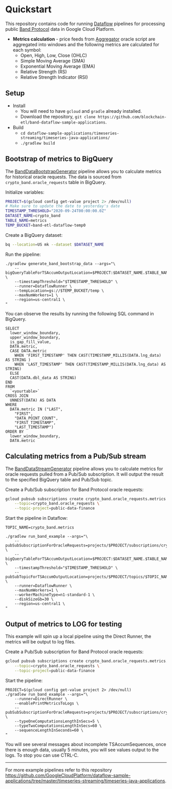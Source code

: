 # Quickstart

This repository contains code for running [Dataflow](https://cloud.google.com/dataflow) pipelines for processing 
public [Band Protocol](https://bandprotocol.com) data in Google Cloud Platform.  

- **Metrics calculation** - price feeds from [Aggregator](https://guanyu-poa.cosmoscan.io/oracle-script/8) oracle script 
    are aggregated into windows and the following metrics are calculated for each symbol:
    - Open, High, Low, Close (OHLC)
    - Simple Moving Average (SMA)
    - Exponential Moving Average (EMA)
    - Relative Strength (RS)
    - Relative Strength Indicator (RSI)

## Setup

* Install
    * You will need to have `gcloud` and `gradle` already installed.
    * Download the repository, `git clone https://github.com/blockchain-etl/band-dataflow-sample-applications`.
* Build
    * `cd dataflow-sample-applications/timeseries-streaming/timeseries-java-applications/`
    * `./gradlew build`
    

## Bootstrap of metrics to BigQuery

The [BandDataBootstrapGenerator](BandExamples/src/main/java/io/blockchainetl/band/examples/simpledata/transforms/BandDataBootstrapGenerator.java) 
pipeline allows you to calculate metrics for historical oracle requests.
The data is sourced from `crypto_band.oracle_requests` table in BigQuery.


Initialize variables:

```bash
PROJECT=$(gcloud config get-value project 2> /dev/null)    
# Make sure to update the date to yesterday's date
TIMESTAMP_THRESHOLD="2020-09-24T00:00:00.0Z"   
DATASET_NAME=crypto_band
TABLE_NAME=metrics
TEMP_BUCKET=band-etl-dataflow-temp0
```

Create a BigQuery dataset:

```bash        
bq --location=US mk --dataset $DATASET_NAME 
``` 

Run the pipeline:

```   
./gradlew generate_band_bootstrap_data --args="\
    --bigQueryTableForTSAccumOutputLocation=$PROJECT:$DATASET_NAME.$TABLE_NAME \
    --timestampThreshold="$TIMESTAMP_THRESHOLD" \
    --runner=DataflowRunner \
    --tempLocation=gs://$TEMP_BUCKET/temp \
    --maxNumWorkers=1 \
    --region=us-central1 \
"
```     

You can observe the results by running the following SQL command in BigQuery.

```
SELECT
  lower_window_boundary,
  upper_window_boundary,
  is_gap_fill_value,
  DATA.metric,
  CASE DATA.metric
    WHEN 'FIRST_TIMESTAMP' THEN CAST(TIMESTAMP_MILLIS(DATA.lng_data) AS STRING )
    WHEN 'LAST_TIMESTAMP' THEN CAST(TIMESTAMP_MILLIS(DATA.lng_data) AS STRING)
  ELSE
  CAST(DATA.dbl_data AS STRING)
END
FROM
  `<yourtable>`
CROSS JOIN
  UNNEST(DATA) AS DATA
WHERE
  DATA.metric IN ("LAST",
    "FIRST",
    "DATA_POINT_COUNT",
    "FIRST_TIMESTAMP",
    "LAST_TIMESTAMP")
ORDER BY
  lower_window_boundary,
  DATA.metric
```

## Calculating metrics from a Pub/Sub stream

The [BandDataStreamGenerator](BandExamples/src/main/java/io/blockchainetl/band/examples/simpledata/transforms/BandDataStreamGenerator.java) 
pipeline allows you to calculate metrics for oracle requests pulled from a Pub/Sub subscription. It will output
the result to the specified BigQuery table and Pub/Sub topic.

Create a Pub/Sub subscription for Band Protocol oracle requests:

```bash
gcloud pubsub subscriptions create crypto_band.oracle_requests.metrics \
    --topic=crypto_band.oracle_requests \
    --topic-project=public-data-finance
```

Start the pipeline in Dataflow:

``` 
TOPIC_NAME=crypto_band.metrics   

./gradlew run_band_example --args="\
    --pubSubSubscriptionForOracleRequests=projects/$PROJECT/subscriptions/crypto_band.oracle_requests.metrics \
    --bigQueryTableForTSAccumOutputLocation=$PROJECT:$DATASET_NAME.$TABLE_NAME \
    --timestampThreshold="$TIMESTAMP_THRESHOLD" \
    --pubSubTopicForTSAccumOutputLocation=projects/$PROJECT/topics/$TOPIC_NAME \
    --runner=DataflowRunner \
    --maxNumWorkers=1 \
    --workerMachineType=n1-standard-1 \
    --diskSizeGb=30 \
    --region=us-central1 \
"
```

## Output of metrics to LOG for testing

This example will spin up a local pipeline using the Direct Runner, the metrics will be output to log files.

Create a Pub/Sub subscription for Band Protocol oracle requests:

```bash
gcloud pubsub subscriptions create crypto_band.oracle_requests.metrics.test0 \
    --topic=crypto_band.oracle_requests \
    --topic-project=public-data-finance
```

Start the pipeline:  
   
```     
PROJECT=$(gcloud config get-value project 2> /dev/null)
./gradlew run_band_example --args="\
    --runner=DirectRunner \
    --enablePrintMetricsToLogs \
    --pubSubSubscriptionForOracleRequests=projects/$PROJECT/subscriptions/crypto_band.oracle_requests.metrics.test0 \
    --typeOneComputationsLengthInSecs=5 \
    --typeTwoComputationsLengthInSecs=60 \
    --sequenceLengthInSeconds=60 \
"
```

You will see several messages about incomplete TSAccumSequences, once there is enough data, usually 5 minutes, 
you will see values output to the logs. To stop you can use CTRL-C.

---

For more example pipelines refer to this repository https://github.com/GoogleCloudPlatform/dataflow-sample-applications/tree/master/timeseries-streaming/timeseries-java-applications.
